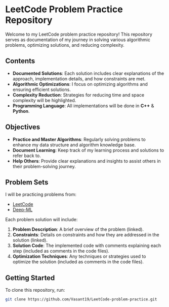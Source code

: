 # LeetCode Problem Practice Repository

Welcome to my LeetCode problem practice repository! This repository serves as documentation of my journey in solving various algorithmic problems, optimizing solutions, and reducing complexity.

## Contents

- **Documented Solutions**: Each solution includes clear explanations of the approach, implementation details, and how constraints are met.
- **Algorithmic Optimizations**: I focus on optimizing algorithms and ensuring efficient solutions.
- **Complexity Reduction**: Strategies for reducing time and space complexity will be highlighted.
- **Programming Language**: All implementations will be done in **C++** & **Python**.

## Objectives

- **Practice and Master Algorithms**: Regularly solving problems to enhance my data structure and algorithm knowledge base.
- **Document Learning**: Keep track of my learning process and solutions to refer back to.
- **Help Others**: Provide clear explanations and insights to assist others in their problem-solving journey.

## Problem Sets

I will be practicing problems from:

- [LeetCode](https://leetcode.com/problemset/)
- [Deep-ML](https://www.deep-ml.com/)

Each problem solution will include:

1. **Problem Description**: A brief overview of the problem (linked).
2. **Constraints**: Details on constraints and how they are addressed in the solution (linked).
3. **Solution Code**: The implemented code with comments explaining each step (included as comments in the code files).
4. **Optimization Techniques**: Any techniques or strategies used to optimize the solution (included as comments in the code files).

## Getting Started

To clone this repository, run:

```bash
git clone https://github.com/Vasant19/LeetCode-problem-practice.git
```
